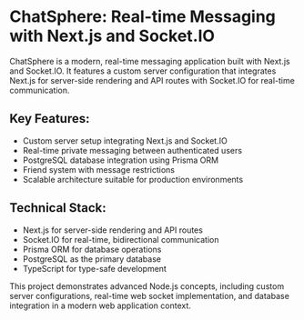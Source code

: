 # ChatSphere: Real-time Messaging with Next.js and Socket.IO

ChatSphere is a modern, real-time messaging application built with Next.js and Socket.IO. It features a custom server configuration that integrates Next.js for server-side rendering and API routes with Socket.IO for real-time communication.

## Key Features:
- Custom server setup integrating Next.js and Socket.IO
- Real-time private messaging between authenticated users
- PostgreSQL database integration using Prisma ORM
- Friend system with message restrictions
- Scalable architecture suitable for production environments

## Technical Stack:
- Next.js for server-side rendering and API routes
- Socket.IO for real-time, bidirectional communication
- Prisma ORM for database operations
- PostgreSQL as the primary database
- TypeScript for type-safe development

This project demonstrates advanced Node.js concepts, including custom server configurations, real-time web socket implementation, and database integration in a modern web application context.
